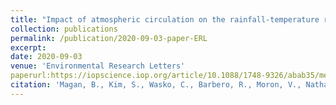 ```yaml
---
title: "Impact of atmospheric circulation on the rainfall-temperature relationship in Australia"
collection: publications
permalink: /publication/2020-09-03-paper-ERL
excerpt: 
date: 2020-09-03
venue: 'Environmental Research Letters'
paperurl:https://iopscience.iop.org/article/10.1088/1748-9326/abab35/meta
citation: 'Magan, B., Kim, S., Wasko, C., Barbero, R., Moron, V., Nathan, R., & Sharma, A. (2020). Impact of atmospheric circulation on the rainfall-temperature relationship in Australia. <i>Environmental Research Letters</i>, 15(9), 094098.'
---
```

